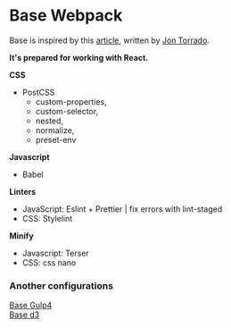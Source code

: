 # Base Webpack

Base is inspired by this [article](https://medium.com/@jontorrado/working-with-webpack-4-es6-postcss-with-preset-env-and-more-93b3d77db7b2), written by [Jon Torrado](https://twitter.com/jontorrado). 

**It's prepared for working with React.**

**CSS**
  * PostCSS
    * custom-properties,   
    * custom-selector,   
    * nested,   
    * normalize,   
    * preset-env   
        
**Javascript** 
  * Babel

**Linters**   
  * JavaScript: Eslint + Prettier | fix errors with lint-staged   
  * CSS: Stylelint   
    
**Minify**  
  * Javascript: Terser   
  * CSS: css nano   


### Another configurations

[Base Gulp4](https://github.com/jorgeatgu/base)   
[Base d3](https://github.com/jorgeatgu/base-d3)   
